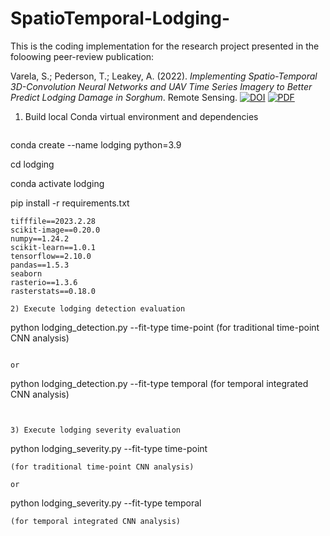 # SpatioTemporal-Lodging-
This is the coding implementation for the research project presented in the foloowing peer-review publication:

Varela, S.; Pederson, T.; Leakey, A. (2022). *Implementing Spatio-Temporal 3D-Convolution Neural Networks and UAV Time Series Imagery to Better Predict Lodging Damage in Sorghum*. Remote Sensing. [![DOI](https://img.shields.io/badge/DOI-10.3390/rs14030733-blue)](https://doi.org/10.3390/rs14030733) [![PDF](https://img.shields.io/badge/PDF-Download-orange)](papers/remotesensing-14-00733-v2.pdf)


1) Build local Conda virtual environment and dependencies

   ```python

  conda create --name lodging python=3.9  

  cd lodging

  conda activate lodging
  
  pip install -r requirements.txt
  ```
  tifffile==2023.2.28
  scikit-image==0.20.0
  numpy==1.24.2
  scikit-learn==1.0.1
  tensorflow==2.10.0
  pandas==1.5.3
  seaborn
  rasterio==1.3.6
  rasterstats==0.18.0

2) Execute lodging detection evaluation
```

  python lodging_detection.py --fit-type time-point (for traditional time-point CNN analysis)
  ```

  or
```

  python lodging_detection.py --fit-type temporal (for temporal integrated CNN analysis)

  ```
  

3) Execute lodging severity evaluation
```

  python lodging_severity.py --fit-type time-point 
  ```
(for traditional time-point CNN analysis)

  or
```

  python lodging_severity.py --fit-type temporal 
  
  ```
(for temporal integrated CNN analysis)
